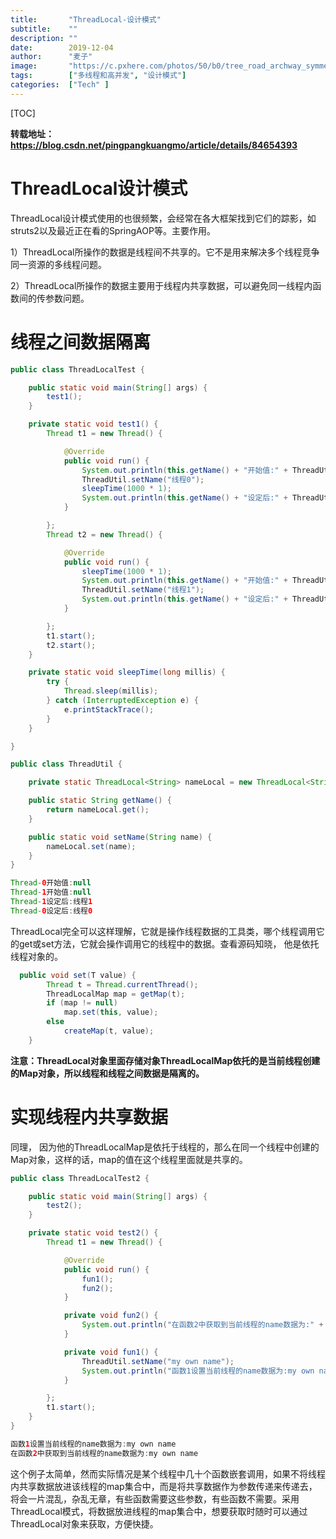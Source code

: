 ```yaml
---
title:       "ThreadLocal-设计模式"
subtitle:    ""
description: ""
date:        2019-12-04
author:      "麦子"
image:       "https://c.pxhere.com/photos/50/b0/tree_road_archway_symmetry_and_black_white-99031.jpg!d"
tags:        ["多线程和高并发", "设计模式"]
categories:  ["Tech" ]
---
```


[TOC]

**转载地址：https://blog.csdn.net/pingpangkuangmo/article/details/84654393**

# ThreadLocal设计模式

ThreadLocal设计模式使用的也很频繁，会经常在各大框架找到它们的踪影，如struts2以及最近正在看的SpringAOP等。主要作用。 

1）ThreadLocal所操作的数据是线程间不共享的。它不是用来解决多个线程竞争同一资源的多线程问题。

2）ThreadLocal所操作的数据主要用于线程内共享数据，可以避免同一线程内函数间的传参数问题。

# 线程之间数据隔离

```java
public class ThreadLocalTest {

    public static void main(String[] args) {
        test1();
    }

    private static void test1() {
        Thread t1 = new Thread() {

            @Override
            public void run() {
                System.out.println(this.getName() + "开始值:" + ThreadUtil.getName());
                ThreadUtil.setName("线程0");
                sleepTime(1000 * 1);
                System.out.println(this.getName() + "设定后:" + ThreadUtil.getName());
            }

        };
        Thread t2 = new Thread() {

            @Override
            public void run() {
                sleepTime(1000 * 1);
                System.out.println(this.getName() + "开始值:" + ThreadUtil.getName());
                ThreadUtil.setName("线程1");
                System.out.println(this.getName() + "设定后:" + ThreadUtil.getName());
            }

        };
        t1.start();
        t2.start();
    }

    private static void sleepTime(long millis) {
        try {
            Thread.sleep(millis);
        } catch (InterruptedException e) {
            e.printStackTrace();
        }
    }

}

```



```java
public class ThreadUtil {

    private static ThreadLocal<String> nameLocal = new ThreadLocal<String>();

    public static String getName() {
        return nameLocal.get();
    }

    public static void setName(String name) {
        nameLocal.set(name);
    }
}
```



```java
Thread-0开始值:null
Thread-1开始值:null
Thread-1设定后:线程1
Thread-0设定后:线程0
```



ThreadLocal完全可以这样理解，它就是操作线程数据的工具类，哪个线程调用它的get或set方法，它就会操作调用它的线程中的数据。查看源码知晓， 他是依托线程对象的。 

```java
  public void set(T value) {
        Thread t = Thread.currentThread();
        ThreadLocalMap map = getMap(t);
        if (map != null)
            map.set(this, value);
        else
            createMap(t, value);
    }
```

**注意：ThreadLocal对象里面存储对象ThreadLocalMap依托的是当前线程创建的Map对象，所以线程和线程之间数据是隔离的。**



# 实现线程内共享数据

同理， 因为他的ThreadLocalMap是依托于线程的，那么在同一个线程中创建的Map对象，这样的话，map的值在这个线程里面就是共享的。 

```java
public class ThreadLocalTest2 {

    public static void main(String[] args) {
        test2();
    }

    private static void test2() {
        Thread t1 = new Thread() {

            @Override
            public void run() {
                fun1();
                fun2();
            }

            private void fun2() {
                System.out.println("在函数2中获取到当前线程的name数据为:" + ThreadUtil.getName());
            }

            private void fun1() {
                ThreadUtil.setName("my own name");
                System.out.println("函数1设置当前线程的name数据为:my own name");
            }

        };
        t1.start();
    }
}

```

```java
函数1设置当前线程的name数据为:my own name
在函数2中获取到当前线程的name数据为:my own name
```

这个例子太简单，然而实际情况是某个线程中几十个函数嵌套调用，如果不将线程内共享数据放进该线程的map集合中，而是将共享数据作为参数传递来传递去，将会一片混乱，杂乱无章，有些函数需要这些参数，有些函数不需要。采用ThreadLocal模式，将数据放进线程的map集合中，想要获取时随时可以通过ThreadLocal对象来获取，方便快捷。